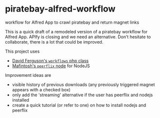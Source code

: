 piratebay-alfred-workflow
=========================

workflow for Alfred App to crawl piratebay and return magnet links

This is a quick draft of a remodeled version of a piratebay workflow for Alfred App. APIfy is closing and we need an alternative. Don't hesitate to collaborate, there is a lot that could be improved.

This project uses
- [David Ferguson's `workflows` php class](http://dferg.us/workflows-class/ "Workflows Class")
- [Mafintosh's `peerflix` node](https://github.com/mafintosh/peerflix "peerflix on github") for NodeJS

Improvement ideas are
- visible history of previous downloads (any previously triggered magnet appears with a checked box)
- only add the 'streaming' alternative if the user has peerflix and nodejs installed
- create a quick tutorial (or refer to one) on how to install nodejs and peerflix
